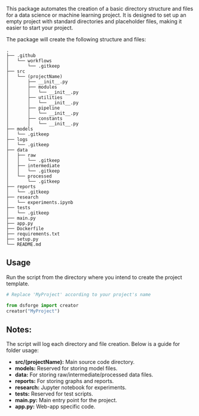 This package automates the creation of a basic directory structure and files for a data science or machine learning project. It is designed to set up an empty project with standard directories and placeholder files, making it easier to start your project.

The package will create the following structure and files:

    .
    ├── .github
    │   └── workflows
    │       └── .gitkeep
    ├── src
    │   └── (projectName)
    │       ├── __init__.py
    │       ├── modules
    │       │   └── __init__.py
    │       ├── utilities
    │       │   └── __init__.py
    │       ├── pipeline
    │       │   └── __init__.py
    │       ├── constants
    │       │   └── __init__.py
    ├── models
    │   └── .gitkeep
    ├── logs
    │   └── .gitkeep
    ├── data
    │   ├── raw
    │   │   └── .gitkeep
    │   ├── intermediate
    │   │   └── .gitkeep
    │   └── processed
    │       └── .gitkeep
    ├── reports
    │   └── .gitkeep
    ├── research
    │   └── experiments.ipynb
    ├── tests
    │   └── .gitkeep
    ├── main.py
    ├── app.py
    ├── Dockerfile
    ├── requirements.txt
    ├── setup.py
    └── README.md


## Usage

Run the script from the directory where you intend to create the project template.

```python
# Replace 'MyProject' according to your project's name

from dsforge import creator
creator("MyProject")

 ```

## Notes:

The script will log each directory and file creation.
Below is a guide for folder usage:

  - **src/(projectName):** Main source code directory.
  - **models:** Reserved for storing model files.
  - **data:** For storing raw/intermediate/processed data files.
  - **reports:** For storing graphs and reports.
  - **research:** Jupyter notebook for experiments.
  - **tests:** Reserved for test scripts.
  - **main.py:** Main entry point for the project.
  - **app.py:** Web-app specific code.

